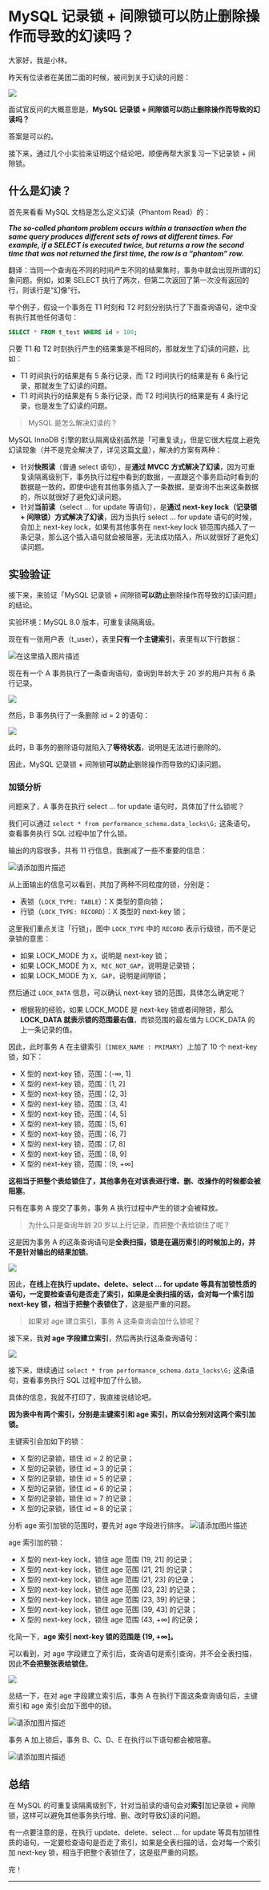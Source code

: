 # MySQL 记录锁 + 间隙锁可以防止删除操作而导致的幻读吗？

大家好，我是小林。

昨天有位读者在美团二面的时候，被问到关于幻读的问题：

![](https://img-blog.csdnimg.cn/4c48fe8a02374754b1cf92591ae8d3b4.png)

面试官反问的大概意思是，**MySQL 记录锁 + 间隙锁可以防止删除操作而导致的幻读吗？**

答案是可以的。

接下来，通过几个小实验来证明这个结论吧，顺便再帮大家复习一下记录锁 + 间隙锁。

## 什么是幻读？

首先来看看 MySQL 文档是怎么定义幻读（Phantom Read）的：

***The so-called phantom problem occurs within a transaction when the same query produces different sets of rows at different times. For example, if a SELECT is executed twice, but returns a row the second time that was not returned the first time, the row is a “phantom” row.***

翻译：当同一个查询在不同的时间产生不同的结果集时，事务中就会出现所谓的幻象问题。例如，如果 SELECT 执行了两次，但第二次返回了第一次没有返回的行，则该行是“幻像”行。

举个例子，假设一个事务在 T1 时刻和 T2 时刻分别执行了下面查询语句，途中没有执行其他任何语句：

```sql
SELECT * FROM t_test WHERE id > 100;
```

只要 T1 和 T2 时刻执行产生的结果集是不相同的，那就发生了幻读的问题，比如：
-	T1 时间执行的结果是有 5 条行记录，而 T2 时间执行的结果是有 6 条行记录，那就发生了幻读的问题。
-	T1 时间执行的结果是有 5 条行记录，而 T2 时间执行的结果是有 4 条行记录，也是发生了幻读的问题。


> MySQL  是怎么解决幻读的？

MySQL InnoDB 引擎的默认隔离级别虽然是「可重复读」，但是它很大程度上避免幻读现象（并不是完全解决了，详见这篇[文章](https://xiaolincoding.com/mysql/transaction/phantom.html)），解决的方案有两种：
-	针对**快照读**（普通 select 语句），是**通过 MVCC 方式解决了幻读**，因为可重复读隔离级别下，事务执行过程中看到的数据，一直跟这个事务启动时看到的数据是一致的，即使中途有其他事务插入了一条数据，是查询不出来这条数据的，所以就很好了避免幻读问题。
-	针对**当前读**（select ... for update 等语句），是**通过 next-key lock（记录锁 + 间隙锁）方式解决了幻读**，因为当执行 select ... for update 语句的时候，会加上 next-key lock，如果有其他事务在 next-key lock 锁范围内插入了一条记录，那么这个插入语句就会被阻塞，无法成功插入，所以就很好了避免幻读问题。

## 实验验证

接下来，来验证「MySQL 记录锁 + 间隙锁**可以防止**删除操作而导致的幻读问题」的结论。

实验环境：MySQL 8.0 版本，可重复读隔离级。

现在有一张用户表（t_user），表里**只有一个主键索引**，表里有以下行数据：

![在这里插入图片描述](https://img-blog.csdnimg.cn/75c5c503d7df4ad091bfc35708dce6c4.png)

现在有一个 A 事务执行了一条查询语句，查询到年龄大于 20 岁的用户共有 6 条行记录。

![](https://img-blog.csdnimg.cn/68dd89fc95aa42cf9b0c4251d4e9226c.png)


然后，B 事务执行了一条删除 id = 2 的语句：

![](https://img-blog.csdnimg.cn/2332fad58bc548ec917ba7ea44d09d30.png)

此时，B 事务的删除语句就陷入了**等待状态**，说明是无法进行删除的。

因此，MySQL 记录锁 + 间隙锁**可以防止**删除操作而导致的幻读问题。

### 加锁分析

问题来了，A 事务在执行 select ... for update 语句时，具体加了什么锁呢？

我们可以通过 `select * from performance_schema.data_locks\G;` 这条语句，查看事务执行 SQL 过程中加了什么锁。

输出的内容很多，共有 11 行信息，我删减了一些不重要的信息：

![请添加图片描述](https://img-blog.csdnimg.cn/90e68bf52b2c4e8a9127cfcbb0f0a322.png)


从上面输出的信息可以看到，共加了两种不同粒度的锁，分别是：

- 表锁（`LOCK_TYPE: TABLE`）：X 类型的意向锁；
- 行锁（`LOCK_TYPE: RECORD`）：X 类型的 next-key 锁；

这里我们重点关注「行锁」，图中 `LOCK_TYPE` 中的 `RECORD` 表示行级锁，而不是记录锁的意思：
- 如果 LOCK_MODE 为 `X`，说明是 next-key 锁；
- 如果 LOCK_MODE 为 `X, REC_NOT_GAP`，说明是记录锁；
- 如果 LOCK_MODE 为 `X, GAP`，说明是间隙锁；

然后通过 `LOCK_DATA` 信息，可以确认 next-key 锁的范围，具体怎么确定呢？

- 根据我的经验，如果 LOCK_MODE 是 next-key 锁或者间隙锁，那么 **LOCK_DATA 就表示锁的范围最右值**，而锁范围的最左值为 LOCK_DATA 的上一条记录的值。

因此，此时事务 A 在主键索引（`INDEX_NAME : PRIMARY`）上加了 10 个 next-key 锁，如下：
-	X 型的 next-key 锁，范围：(-∞, 1]
-	X 型的 next-key 锁，范围：(1, 2]
-	X 型的 next-key 锁，范围：(2, 3]
-	X 型的 next-key 锁，范围：(3, 4]
-	X 型的 next-key 锁，范围：(4, 5]
-	X 型的 next-key 锁，范围：(5, 6]
-	X 型的 next-key 锁，范围：(6, 7]
-	X 型的 next-key 锁，范围：(7, 8]
-	X 型的 next-key 锁，范围：(8, 9]
-	X 型的 next-key 锁，范围：(9, +∞]

**这相当于把整个表给锁住了，其他事务在对该表进行增、删、改操作的时候都会被阻塞**。

只有在事务 A 提交了事务，事务 A 执行过程中产生的锁才会被释放。

> 为什么只是查询年龄 20 岁以上行记录，而把整个表给锁住了呢？

这是因为事务 A 的这条查询语句是**全表扫描，锁是在遍历索引的时候加上的，并不是针对输出的结果加锁**。

![](https://img-blog.csdnimg.cn/e0b2a18daa864306a84ec51c0866d170.png)

因此，**在线上在执行 update、delete、select ... for update 等具有加锁性质的语句，一定要检查语句是否走了索引，如果是全表扫描的话，会对每一个索引加 next-key 锁，相当于把整个表锁住了**，这是挺严重的问题。


> 如果对 age 建立索引，事务 A 这条查询会加什么锁呢？

接下来，我**对 age 字段建立索引**，然后再执行这条查询语句：

![](https://img-blog.csdnimg.cn/68dd89fc95aa42cf9b0c4251d4e9226c.png)


接下来，继续通过 `select * from performance_schema.data_locks\G;` 这条语句，查看事务执行 SQL 过程中加了什么锁。

具体的信息，我就不打印了，我直接说结论吧。

**因为表中有两个索引，分别是主键索引和 age 索引，所以会分别对这两个索引加锁。**

主键索引会加如下的锁：
-  X 型的记录锁，锁住 id = 2 的记录；
- X 型的记录锁，锁住 id = 3 的记录；
- X 型的记录锁，锁住 id = 5 的记录；
- X 型的记录锁，锁住 id = 6 的记录；
- X 型的记录锁，锁住 id = 7 的记录；
- X 型的记录锁，锁住 id = 8 的记录；

分析 age 索引加锁的范围时，要先对 age 字段进行排序。
![请添加图片描述](https://img-blog.csdnimg.cn/b93b31af4eec416e9f00c2adc1f7d0c1.png)

age 索引加的锁：
- X 型的 next-key lock，锁住 age 范围 (19, 21] 的记录；
- X 型的 next-key lock，锁住 age 范围 (21, 21] 的记录；
- X 型的 next-key lock，锁住 age 范围 (21, 23] 的记录；
- X 型的 next-key lock，锁住 age 范围 (23, 23] 的记录；
- X 型的 next-key lock，锁住 age 范围 (23, 39] 的记录；
- X 型的 next-key lock，锁住 age 范围 (39, 43] 的记录；
- X 型的 next-key lock，锁住 age 范围 (43, +∞] 的记录；

化简一下，**age 索引  next-key 锁的范围是 (19, +∞]。**

可以看到，对 age 字段建立了索引后，查询语句是索引查询，并不会全表扫描，因此**不会把整张表给锁住**。

![](https://img-blog.csdnimg.cn/2920c60d5a9b42f2a65933fa14761c20.png)

总结一下，在对 age 字段建立索引后，事务 A 在执行下面这条查询语句后，主键索引和 age 索引会加下图中的锁。

![请添加图片描述](https://img-blog.csdnimg.cn/5b9a2d7a2cd240fea47b938364f0b76a.png)

事务 A 加上锁后，事务 B、C、D、E 在执行以下语句都会被阻塞。

![请添加图片描述](https://img-blog.csdnimg.cn/46c9b44142f14217b39bd973868e732e.png)


## 总结

在 MySQL 的可重复读隔离级别下，针对当前读的语句会对**索引**加记录锁 + 间隙锁，这样可以避免其他事务执行增、删、改时导致幻读的问题。

有一点要注意的是，在执行 update、delete、select ... for update 等具有加锁性质的语句，一定要检查语句是否走了索引，如果是全表扫描的话，会对每一个索引加 next-key 锁，相当于把整个表锁住了，这是挺严重的问题。

完！

---

